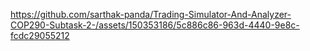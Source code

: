 


https://github.com/sarthak-panda/Trading-Simulator-And-Analyzer-COP290-Subtask-2-/assets/150353186/5c886c86-963d-4440-9e8c-fcdc29055212

